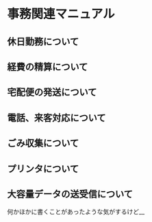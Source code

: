 # 事務関連マニュアル
## 休日勤務について
## 経費の精算について
## 宅配便の発送について
## 電話、来客対応について
## ごみ収集について
## プリンタについて
## 大容量データの送受信について

何かほかに書くことがあったような気がするけど__